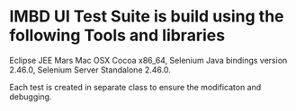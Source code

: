 # IMBD UI Test Suite is build using the following Tools and libraries
Eclipse JEE Mars Mac OSX Cocoa x86_64, 
Selenium Java bindings version 2.46.0, 
Selenium Server Standalone 2.46.0.

Each test is created in separate class to ensure the modificaton and debugging.
